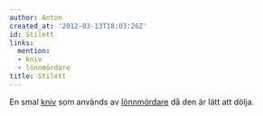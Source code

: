 ```yaml
---
author: Anton
created_at: '2012-03-13T18:03:26Z'
id: Stilett
links:
  mention:
  - kniv
  - lönnmördare
title: Stilett
---
```


En smal [kniv] som används av [lönnmördare] då den är lätt att dölja.

  [kniv]: kniv
  [lönnmördare]: lönnmördare
